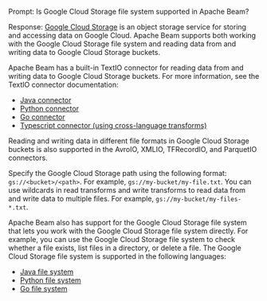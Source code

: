 Prompt:
Is Google Cloud Storage file system supported in Apache Beam?

Response:
[Google Cloud Storage](https://cloud.google.com/storage) is an object storage service for storing and accessing data on Google Cloud. Apache Beam supports both working with the Google Cloud Storage file system and reading data from and writing data to Google Cloud Storage buckets.

Apache Beam has a built-in TextIO connector for reading data from and writing data to Google Cloud Storage buckets. For more information, see the TextIO connector documentation:
* [Java connector](https://beam.apache.org/releases/javadoc/current/org/apache/beam/sdk/io/TextIO.html)
* [Python connector](https://beam.apache.org/releases/pydoc/current/apache_beam.io.textio.html)
* [Go connector](https://pkg.go.dev/github.com/apache/beam/sdks/v2/go/pkg/beam/io/textio)
* [Typescript connector (using cross-language transforms)](https://github.com/apache/beam/blob/master/sdks/typescript/src/apache_beam/io/textio.ts)

Reading and writing data in different file formats in Google Cloud Storage buckets is also supported in the AvroIO, XMLIO, TFRecordIO, and ParquetIO connectors.

Specify the Google Cloud Storage path using the following format: `gs://<bucket>/<path>`. For example, `gs://my-bucket/my-file.txt`.
You can use wildcards in read transforms and write transforms to read data from and write data to multiple files. For example, `gs://my-bucket/my-files-*.txt`.

Apache Beam also has support for the Google Cloud Storage file system that lets you work with the Google Cloud Storage file system directly. For example, you can use the Google Cloud Storage file system to check whether a file exists, list files in a directory, or delete a file. The Google Cloud Storage file system is supported in the following languages:
* [Java file system](https://beam.apache.org/releases/javadoc/current/org/apache/beam/sdk/extensions/gcp/storage/GcsFileSystemRegistrar.html)
* [Python file system](https://beam.apache.org/releases/pydoc/current/apache_beam.io.gcp.gcsfilesystem.html)
* [Go file system](https://pkg.go.dev/github.com/apache/beam/sdks/v2/go/pkg/beam/io/filesystem/gcs)


